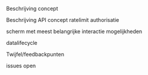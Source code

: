 Beschrijving concept

Beschrijving API
concept
ratelimit
authorisatie

scherm met meest belangrijke interactie mogelijkheden

datalifecycle

Twijfel/feedbackpunten

issues open